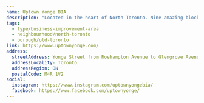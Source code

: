 ```yaml
---
name: Uptown Yonge BIA
description: "Located in the heart of North Toronto. Nine amazing blocks along the world famous Yonge St just north of Eglinton Ave. Featuring global retailers, boutiques, fine dining, local pubs, parkettes, and much more. UPtown Yonge has something for everyone!"
tags:
  - type/business-improvement-area
  - neighbourhood/north-toronto
  - borough/old-toronto
link: https://www.uptownyonge.com/
address:
  streetAddress: Yonge Street from Roehampton Avenue to Glengrove Avenue West and Glengowan Road
  addressLocality: Toronto
  addressRegion: ON
  postalCode: M4R 1V2
social:
  instagram: https://www.instagram.com/uptownyongebia/
  facebook: https://www.facebook.com/uptownyonge/
---
```

